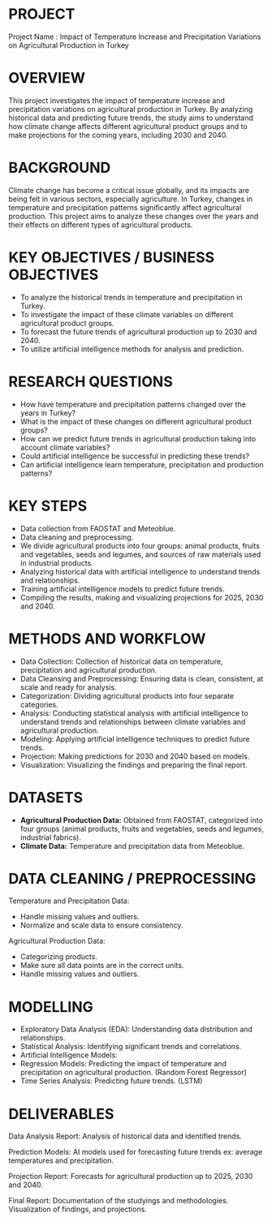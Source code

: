 
# PROJECT 
Project Name : Impact of Temperature Increase and Precipitation Variations on Agricultural Production in Turkey

# OVERVIEW
This project investigates the impact of temperature increase and precipitation variations on agricultural production in Turkey. By analyzing historical data and predicting future trends, the study aims to understand how climate change affects different agricultural product groups and to make projections for the coming years, including 2030 and 2040.

# BACKGROUND
Climate change has become a critical issue globally, and its impacts are being felt in various sectors, especially agriculture. In Turkey, changes in temperature and precipitation patterns significantly affect agricultural production. This project aims to analyze these changes over the years and their effects on different types of agricultural products.

# KEY OBJECTIVES / BUSINESS OBJECTIVES
+ To analyze the historical trends in temperature and precipitation in Turkey.
+ To investigate the impact of these climate variables on different agricultural product groups.
+ To forecast the future trends of agricultural production up to 2030 and 2040.
+ To utilize artificial intelligence methods for analysis and prediction.
  
# RESEARCH QUESTIONS
- How have temperature and precipitation patterns changed over the years in Turkey?
- What is the impact of these changes on different agricultural product groups?
- How can we predict future trends in agricultural production taking into account climate variables?
- Could artificial intelligence be successful in predicting these trends?
- Can artificial intelligence learn temperature, precipitation and production patterns?

# KEY STEPS
* Data collection from FAOSTAT and Meteoblue.
* Data cleaning and preprocessing.
* We divide agricultural products into four groups: animal products, fruits and vegetables, seeds and legumes, and sources of raw materials used in industrial products.
* Analyzing historical data with artificial intelligence to understand trends and relationships.
* Training artificial intelligence models to predict future trends.
* Compiling the results, making and visualizing projections for 2025, 2030 and 2040.

# METHODS AND WORKFLOW
+ Data Collection: Collection of historical data on temperature, precipitation and agricultural production.
+ Data Cleansing and Preprocessing: Ensuring data is clean, consistent, at scale and ready for analysis.
+ Categorization: Dividing agricultural products into four separate categories.
+ Analysis: Conducting statistical analysis with artificial intelligence to understand trends and relationships between climate variables and agricultural production.
+ Modeling: Applying artificial intelligence techniques to predict future trends.
+ Projection: Making predictions for 2030 and 2040 based on models.
+ Visualization: Visualizing the findings and preparing the final report.
  
# DATASETS
* **Agricultural Production Data:**  Obtained from FAOSTAT, categorized into four groups (animal products, fruits and vegetables, seeds and legumes, industrial fabrics).
* **Climate Data:**  Temperature and precipitation data from Meteoblue.
  
# DATA CLEANING / PREPROCESSING
Temperature and Precipitation Data:
- Handle missing values ​​and outliers.
- Normalize and scale data to ensure consistency.

Agricultural Production Data:
- Categorizing products.
- Make sure all data points are in the correct units.
- Handle missing values ​​and outliers.

# MODELLING
* Exploratory Data Analysis (EDA): Understanding data distribution and relationships.
* Statistical Analysis: Identifying significant trends and correlations.
* Artificial Intelligence Models:
* Regression Models: Predicting the impact of temperature and precipitation on agricultural production. (Random Forest Regressor)
* Time Series Analysis: Predicting future trends. (LSTM)

# DELIVERABLES
Data Analysis Report: Analysis of historical data and identified trends.

Prediction Models: AI models used for forecasting future trends ex: average temperatures and precipitation.

Projection Report: Forecasts for agricultural production up to 2025, 2030 and 2040.

Final Report: Documentation of the studyings and methodologies. Visualization of  findings, and projections.

